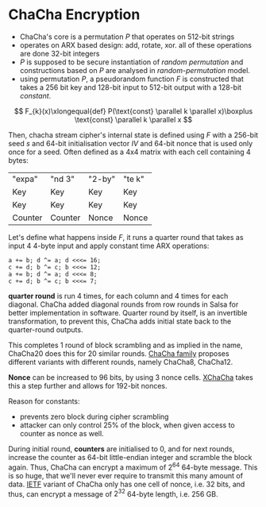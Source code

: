 # ChaCha Encryption

- ChaCha's core is a permutation $P$ that operates on 512-bit strings
- operates on ARX based design: add, rotate, xor. all of these operations are done 32-bit integers
- $P$ is supposed to be secure instantiation of *random permutation* and constructions based on $P$ are analysed in *random-permutation* model.
- using permutation $P$, a pseudorandom function $F$ is constructed that takes a 256 bit key and 128-bit input to 512-bit output with a 128-bit *constant*.

$$
F_{k}(x)\xlongequal{def} P(\text{const} \parallel k \parallel x)\boxplus \text{const} \parallel k \parallel x
$$

Then, chacha stream cipher's internal state is defined using $F$ with a 256-bit seed $s$ and 64-bit initialisation vector $IV$ and 64-bit nonce that is used only once for a seed. Often defined as a 4x4 matrix with each cell containing 4 bytes:

|         |         |        |        |
| ------- | ------- | ------ | ------ |
| "expa"  | "nd 3"  | "2-by" | "te k" |
| Key     | Key     | Key    | Key    |
| Key     | Key     | Key    | Key    |
| Counter | Counter | Nonce  | Nonce  |


Let's define what happens inside $F$, it runs a quarter round that takes as input 4 4-byte input and apply constant time ARX operations:

```
a += b; d ^= a; d <<<= 16;
c += d; b ^= c; b <<<= 12;
a += b; d ^= a; d <<<= 8;
c += d; b ^= c; b <<<= 7;
```

**quarter round** is run 4 times, for each column and 4 times for each diagonal. ChaCha added diagonal rounds from row rounds in Salsa for better implementation in software. Quarter round by itself, is an invertible transformation, to prevent this, ChaCha adds initial state back to the quarter-round outputs.

This completes 1 round of block scrambling and as implied in the name, ChaCha20 does this for 20 similar rounds. [ChaCha family][chacha-family] proposes different variants with different rounds, namely ChaCha8, ChaCha12.

**Nonce** can be increased to 96 bits, by using 3 nonce cells. [XChaCha][xchacha] takes this a step further and allows for 192-bit nonces.

Reason for constants:
- prevents zero block during cipher scrambling
- attacker can only control 25% of the block, when given access to counter as nonce as well.

During initial round, **counters** are initialised to 0, and for next rounds, increase the counter as 64-bit little-endian integer and scramble the block again. Thus, ChaCha can encrypt a maximum of $2^{64}$ 64-byte message. This is so huge, that we'll never ever require to transmit this many amount of data. [IETF][ietf] variant of ChaCha only has one cell of nonce, i.e. 32 bits, and thus, can encrypt a message of $2^{32}$ 64-byte length, i.e. 256 GB.

[uct]: <https://www.cryptography-textbook.com/book/>
[ietf]: <https://datatracker.ietf.org/doc/html/rfc8439>
[xchacha]: <https://www.cryptopp.com/wiki/XChaCha20>
[salsa]: <https://cr.yp.to/snuffle.html>
[chacha]: <https://cr.yp.to/chacha.html>
[chacha-family]: <https://cr.yp.to/chacha/chacha-20080128.pdf>